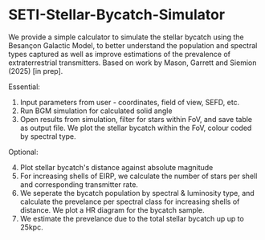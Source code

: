 # SETI-Stellar-Bycatch-Simulator
We provide a simple calculator to simulate the stellar bycatch using the Besançon Galactic Model, to better understand the population and spectral types captured as well as improve estimations of the prevalence of extraterrestrial transmitters. Based on work by Mason, Garrett and Siemion (2025) [in prep].

Essential:

1. Input parameters from user - coordinates, field of view, SEFD, etc.
2. Run BGM simulation for calculated solid angle
3. Open results from simulation, filter for stars within FoV, and save table as output file. We plot the stellar bycatch within the FoV, colour coded by spectral type.

Optional:

4. Plot stellar bycatch's distance against absolute magnitude
5. For increasing shells of EIRP, we calculate the number of stars per shell and corresponding transmitter rate.
6. We seperate the bycatch population by spectral & luminosity type, and calculate the prevelance per spectral class for increasing shells of distance. We plot a HR diagram for the bycatch sample.
7. We estimate the prevelance due to the total stellar bycatch up up to 25kpc.
